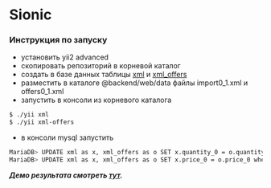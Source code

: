 # Sionic
### Инструкция по запуску
- установить yii2 advanced
- скопировать репозиторий в корневой каталог
- создать в базе данных таблицы [xml](https://github.com/ph1ex0n/sionic/blob/master/db_table_xml.sql) и [xml_offers](https://github.com/ph1ex0n/sionic/blob/master/db_table_xml_offers.sql)
- разместить в каталоге @backend/web/data файлы import0_1.xml и offers0_1.xml
- запустить в консоли из корневого каталога
```sh
$ ./yii xml
$ ./yii xml-offers
```
- в консоли mysql запустить
```sh
MariaDB> UPDATE xml as x, xml_offers as o SET x.quantity_0 = o.quantity_0 where x.code=o.code
MariaDB> UPDATE xml as x, xml_offers as o SET x.price_0 = o.price_0 where x.code=o.code
```
***Демо результата смотреть [тут](https://backend.icohit.ml/xml).***

